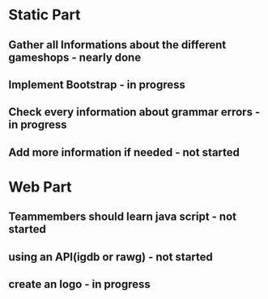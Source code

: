 # Static Part
## Gather all Informations about the different gameshops - nearly done
## Implement Bootstrap - in progress
## Check every information about grammar errors - in progress 
## Add more information if needed - not started

# Web Part
## Teammembers should learn java script - not started
## using an API(igdb or rawg) - not started
## create an logo - in progress
